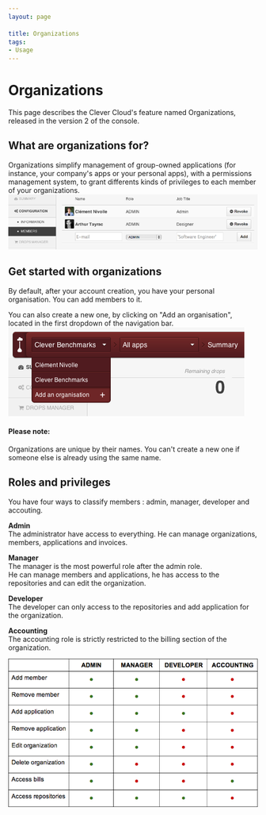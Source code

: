 ```yaml
---
layout: page

title: Organizations
tags:
- Usage
---
```

# Organizations
This page describes the Clever Cloud's feature named Organizations, released in the version 2 of the console.

## What are organizations for?

Organizations simplify management of group-owned applications (for instance, your company's apps or your personal apps), with a permissions management system, to grant differents kinds of privileges to each member of your organizations.
<img class="thumbnail img_doc" src="/img/orga.png">

## Get started with organizations

By default, after your account creation, you have your personal organisation. You can add members to it.

You can also create a new one, by clicking on "Add an organisation", located in the first dropdown of the navigation bar.
<img class="thumbnail img_doc" src="/img/orga-add.png">

<div class="alert alert-hot-problems">
<h4>Please note:</h4>
	<p>Organizations are unique by their names. You can't create a new one if someone else is already using the same name.</p>
</div>

## Roles and privileges

You have four ways to classify members : admin, manager, developer and accouting.

**Admin**  
The administrator have access to everything. 
He can manage organizations, members, applications and invoices.  

**Manager**  
The manager is the most powerful role after the admin role.  
He can manage members and applications, he has access to the repositories and can edit the organization.  

**Developer**  
The developer can only access to the repositories and add application for the organization.  

**Accounting**  
The accounting role is strictly restricted to the billing section of the organization. 

<img class="thumbnail span6 img_doc" src="/img/organization-roles.png">